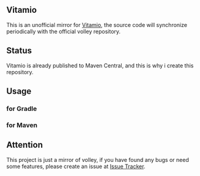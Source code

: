 Vitamio
---

This is an unofficial mirror for [Vitamio](https://www.vitamio.org/), the source code will synchronize periodically with the official volley repository.

## Status

Vitamio is already published to Maven Central, and this is why i create this repository.

## Usage

### for Gradle

### for Maven

## Attention  

This project is just a mirror of volley, if you have found any bugs or need some features, please create an issue at [Issue Tracker](https://github.com/yixia/VitamioBundle/issues).


